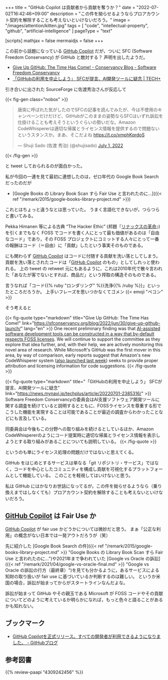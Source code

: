 +++
title = "GitHub Copilot は貢献者から貢献を奪うか？"
date =  "2022-07-02T16:42:46+09:00"
description = "この件を拗らせるようならプロアカウント契約を解除することも考えないといけないだろう。"
image = "/images/attention/kitten.jpg"
tags = [ "code", "intellectual-property", "github", "artificial-intelligence" ]
pageType = "text"

[scripts]
  mathjax = false
  mermaidjs = false
+++

この前から話題になっている [GitHub Copilot] だが，ついに SFC (Software Freedom Conservancy) が GitHub と敵対する？ 声明を出したようだ。

- [Give Up GitHub: The Time Has Come! - Conservancy Blog - Software Freedom Conservancy](https://sfconservancy.org/blog/2022/jun/30/give-up-github-launch/)
- [「GitHubの利用を中止しよう」 SFCが提言、AI開発ツールに疑念 | TECH+](https://news.mynavi.jp/techplus/article/20220701-2385316/)

引き合いに出された SourceForge に佐渡秀治さんが反応して

{{< fig-gen class="nobox" >}}
<blockquote class="twitter-tweet"><p lang="ja" dir="ltr">唐突に呼ばれた気がしたのでSFCの記事を読んでみたが、今は不使用のキャンペーンだけだけど、GitHubがこのままの姿勢ならSFCはいずれ訴訟を仕掛けることも考えそうというぐらいの勢いだな。Amazon CodeWhispererは適切な帰属とライセンス情報を提供するので問題ないというスタンスか。まあ、そこだよね <a href="https://t.co/xmphKprdoS">https://t.co/xmphKprdoS</a></p>&mdash; Shuji Sado (佐渡 秀治) (@shujisado) <a href="https://twitter.com/shujisado/status/1542733986417770496?ref_src=twsrc%5Etfw">July 1, 2022</a></blockquote>
{{< /fig-gen >}}

と tweet しておられるのが面白かった。

私が今回の一連を見て最初に連想したのは，ゼロ年代の Google Book Search だったのだが

- [Google Books の Library Book Scan すら Fair Use と言われたのに...]({{< ref "/remark/2015/google-books-library-project.md" >}})

これとはちょっと違うなとは思っていた。
うまく言語化できないが，つらつらと書いてみる。

Pekka Himanen 等による古典 “The Hacker Ethic” (邦題『[リナックスの革命](https://www.amazon.co.jp/dp/4309242456?tag=baldandersinf-22&linkCode=ogi&th=1&psc=1 "リナックスの革命 ― ハッカー倫理とネット社会の精神 | ペッカ ヒマネン, リーナス トーバルズ, マニュエル カステル, 安原 和見, 山形 浩生 |本 | 通販 | Amazon")』) を引くまでもなく FOSS でコードを書く人にとって最も価値があるのは「自由なコード」であり，その FOSS プロジェクトにコミットする人々にとって一番の報酬はコード（＝自由）に「貢献」したという事実そのものである。

にも関わらず [GitHub Copilot] はコードに付随する貢献を洗い落としてしまう。
貢献を洗い落とされたコードは「[GitHub Copilot] のもの」としてしれっと使われる。
上の tweet の retweet 元にもあるように，これは2010年代で散々言われた「あなたが客でないとすれば、商品だ」という搾取の構造そのものである。

言うなれば「コード{{% ruby "ロンダリング" %}}洗浄{{% /ruby %}}」といったところだろうか。
上手いフレーズを思いつかなくてゴメン {{< emoji "ペコン" >}}

そう考えると

{{< fig-quote type="markdown" title="Give Up GitHub: The Time Has Come!" link="https://sfconservancy.org/blog/2022/jun/30/give-up-github-launch/" lang="en" >}}
One recent preliminary finding was that [AI-assisted software development tools can be constructed in a way that by-default respects FOSS licenses](https://lists.copyleft.org/pipermail/ai-assist/2022-June/000015.html). We will continue to support the committee as they explore that idea further, and, with their help, we are actively monitoring this novel area of research. While Microsoft's GitHub was the first mover in this area, by way of comparison, early reports suggest that Amazon's new CodeWhisperer system ([also launched last week](https://www.theregister.com/2022/06/23/amazon_codewhisperer/)) seeks to provide proper attribution and licensing information for code suggestions.
{{< /fig-quote >}}

{{< fig-quote type="markdown" title="「GitHubの利用を中止しよう」 SFCが提言、AI開発ツールに疑念" link="https://news.mynavi.jp/techplus/article/20220701-2385316/" >}}
Software Freedom Conservancyの委員会はAI支援ソフトウェア開発ツールに関する調査を続けていると説明するとともに、FOSSライセンスを尊重する形でこうした機能を実現することは可能であることが最近の調査からわかったことなどにも言及している。

同委員会は今後もこの分野への取り組みを続けるとしているほか、Amazon CodeWhispererのようにコード提案時に適切な帰属とライセンス情報を表示しようとする取り組みがあることについても説明している。
{{< /fig-quote >}}

というのも単にライセンス処理の問題だけではないと思えてくる。

GitHub をはじめとするサービスは単なる「git リポジトリ・サービス」ではなく，コードを中心としたコミュニティを構成し貢献を可視化するプラットフォームとして機能している。
このことを軽視してはいけないと思う。

私は GitHub にはかなりお世話になってるが，この件を拗らせるようなら（乗り換えまではしなくても）プロアカウント契約を解除することも考えないといけないだろう。

## [GitHub Copilot] は Fair Use か

[GitHub Copilot] が fair use かどうかについては微妙だと思う。
まぁ「公正な利用」の概念がない日本では一発アウトだろうが（笑）

先に紹介した [Google Book Search の件]({{< ref "/remark/2015/google-books-library-project.md" >}} "Google Books の Library Book Scan すら Fair Use と言われたのに...")や2021年まで争われていた [Google vs Oracle の訴訟]({{< ref "/remark/2021/04/google-vs-oracle-final.md" >}} "Google vs Oracle の訴訟の行方（最終章）")を見ても分かるように，あるサービスによる知財の取り扱いが fair use に基づいているか判断するのは難しい。
というか米国の場合，訴訟が始まってからがスタートラインなんだよな。

訴訟が始まって GitHub やその親玉である Microsoft が FOSS コードやその貢献についてどのように考えているか明らかになれば，もっと色々と語ることがあるかも知れない。

## ブックマーク

- [GitHub Copilotを正式リリース。すべての開発者が利用できるようになりました。 - GitHubブログ](https://github.blog/jp/2022-06-22-github-copilot-is-generally-available-to-all-developers/)

[GitHub Copilot]: http://copilot.github.com/ "GitHub Copilot · Your AI pair programmer"

## 参考図書

{{% review-paapi "4309242456" %}} <!-- リナックスの革命 Hacker Ethic -->
